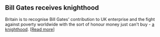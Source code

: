 ## Bill Gates receives knighthood

<body xmlns="http://www.w3.org/1999/xhtml">
    <div class="Section1">
        <p>
            <span style=''>Britain</span> is to recognise Bill Gates' contribution to UK enterprise
            and the fight against poverty worldwide with the sort of honour money just can't buy
            - <a href="http://www.gnn.gov.uk/gnn/national.nsf/Today's+Releases+Frame/55912E6FBFF683D380256E2700349751?opendocument">a
            knighthood</a>. [<a href="http://www.theregister.co.uk/content/7/35098.html">Read
            more</a>]
        </p>
    </div>
</body>